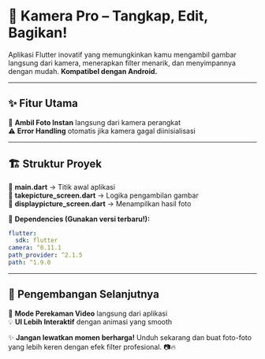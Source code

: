 

# 📸 Kamera Pro – Tangkap, Edit, Bagikan!  

Aplikasi Flutter inovatif yang memungkinkan kamu mengambil gambar langsung dari kamera, menerapkan filter menarik, dan menyimpannya dengan mudah. **Kompatibel dengan Android.**  

---

## ✨ Fitur Utama  
🚀 **Ambil Foto Instan** langsung dari kamera perangkat  
⚠️ **Error Handling** otomatis jika kamera gagal diinisialisasi  

---

## 🏗️ Struktur Proyek  
📂 **main.dart** → Titik awal aplikasi  
📂 **takepicture_screen.dart** → Logika pengambilan gambar  
📂 **displaypicture_screen.dart** → Menampilkan hasil foto  

🔧 **Dependencies (Gunakan versi terbaru!):**  
```yaml
flutter:
  sdk: flutter
camera: ^0.11.1
path_provider: ^2.1.5
path: ^1.9.0
```

---

## 🚀 Pengembangan Selanjutnya  
🎥 **Mode Perekaman Video** langsung dari aplikasi  
💡 **UI Lebih Interaktif** dengan animasi yang smooth  

✨ **Jangan lewatkan momen berharga!** Unduh sekarang dan buat foto-foto yang lebih keren dengan efek filter profesional. 📷🔥
